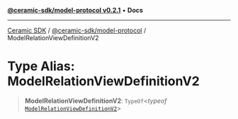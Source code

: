 [**@ceramic-sdk/model-protocol v0.2.1**](../README.md) • **Docs**

***

[Ceramic SDK](../../../README.md) / [@ceramic-sdk/model-protocol](../README.md) / ModelRelationViewDefinitionV2

# Type Alias: ModelRelationViewDefinitionV2

> **ModelRelationViewDefinitionV2**: `TypeOf`\<*typeof* [`ModelRelationViewDefinitionV2`](../variables/ModelRelationViewDefinitionV2.md)\>
